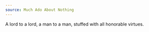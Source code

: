```yaml
---
source: Much Ado About Nothing
---
```


A lord to a lord, a man to a man, stuffed with all honorable virtues.
